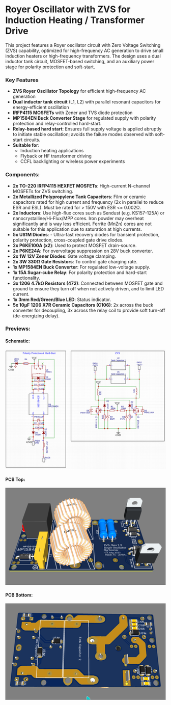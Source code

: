 # Royer Oscillator with ZVS for Induction Heating / Transformer Drive

This project features a Royer oscillator circuit with Zero Voltage Switching (ZVS) capability, optimized for high-frequency AC generation to drive small induction heaters or high-frequency transformers. The design uses a dual inductor tank circuit, MOSFET-based switching, and an auxiliary power stage for polarity protection and soft-start.

### Key Features

* **ZVS Royer Oscillator Topology** for efficient high-frequency AC generation
* **Dual inductor tank circuit** (L1, L2) with parallel resonant capacitors for energy-efficient oscillation
* **IRFP4115 MOSFETs** with Zener and TVS diode protection
* **MP1584EN Buck Converter Stage** for regulated supply with polarity protection and relay-controlled hard-start.
* **Relay-based hard start**: Ensures full supply voltage is applied abruptly to initiate stable oscillation; avoids the failure modes observed with soft-start circuits.
* **Suitable for:**
  * Induction heating applications
  * Flyback or HF transformer driving
  * CCFL backlighting or wireless power experiments

### Components:
  * **2x TO-220 IRFP4115 HEXFET MOSFETs**: High-current N-channel MOSFETs for ZVS switching.
  * **2x Metallized Polypropylene Tank Capacitors**: Film or ceramic capacitors rated for high current and frequency (2x in parallel to reduce ESR and ESL). Must be rated for > 150V with ESR <= 0.002Ω.
  * **2x Inductors**: Use high-flux cores such as Sendust (e.g. KS157-125A) or nanocrystalline/Hi-Flux/MPP cores. Iron powder may overheat significantly and is way less efficient. Ferrite (MnZn) cores are not suitable for this application due to saturation at high currents.
  * **5x US1M Diodes**: - Ultra-fast recovery diodes for transient protection, polarity protection, cross-coupled gate drive diodes.
  * **2x P6KE100A (x2)**: Used to protect MOSFET drain-source.
  * **2x P6KE24A**: For overvoltage suppression on 28V buck converter.
  * **2x 1W 12V Zener Diodes**: Gate voltage clamping.
  * **2x 3W 330Ω Gate Resistors**: To control gate charging rate.
  * **1x MP1584EN Buck Converter**: For regulated low-voltage supply.
  * **1x 15A Sugar-cube Relay**: For polarity protection and hard-start functionality.
  * **3x 1206 4.7kΩ Resistors (472)**: Connected between MOSFET gate and ground to ensure they turn off when not actively driven, and to limit LED current.
  * **1x 3mm Red/Green/Blue LED**: Status indicator.
  * **5x 10µF 1206 X7R Ceramic Capacitors (C106)**: 2x across the buck converter for decoupling, 3x across the relay coil to provide soft turn-off (de-energizing delay).

### Previews:

#### Schematic:
![Schematic](https://github.com/Souravgoswami/Royer_Oscillator_ZVS_PCB/blob/main/images/schematic.png)

#### PCB Top:
![Schematic](https://github.com/Souravgoswami/Royer_Oscillator_ZVS_PCB/blob/main/images/pcb_top.png)

#### PCB Bottom:
![Schematic](https://github.com/Souravgoswami/Royer_Oscillator_ZVS_PCB/blob/main/images/pcb_bottom.png)
